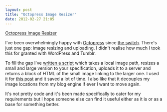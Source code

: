 ```yaml
---
layout: post
title: "Octopress Image Resizer"
date: 2012-02-27 21:05
---
```


[Octopress Image Resizer](https://github.com/jimwhimpey/Blog-Image-Resizer)

I've been overwhelmingly happy with [Octopress](http://octopress.org/) since [the switch](http://valhallaisland.com/blog/2012/octopress/). There's just one gap: image resizing and uploading. I didn't realise how much I took this for granted with WordPress and Tumblr.

To fill the gap I've [written a script](https://github.com/jimwhimpey/Blog-Image-Resizer) which takes a local image path, resizes a small and large version to your specification, uploads it to a server and returns a block of HTML of the small image linking to the larger one. I used it for [this post](http://valhallaisland.com/blog/2012/microsoft-apple-web/) and it saved a lot of time. I also like that it decouples my image locations from my blog engine if ever I want to move again.

It's not pretty code and it's been made specifically to cater for my requirements but I hope someone else can find it useful either as it is or as a base for something better.